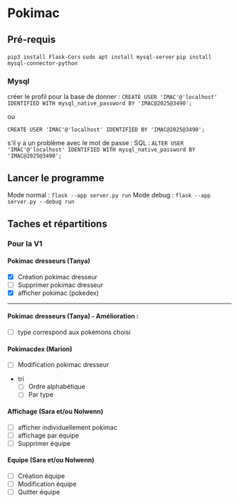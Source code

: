 # Pokimac

## Pré-requis

`pip3 install Flask-Cors`
`sudo apt install mysql-server`
`pip install mysql-connector-python`

### Mysql

créer le profil pour la base de donner :
`CREATE USER 'IMAC'@'localhost' IDENTIFIED WITH mysql_native_password BY 'IMAC@2025@3490';`

ou

`CREATE USER 'IMAC'@'localhost' IDENTIFIED BY 'IMAC@2025@3490';`

s'il y a un problème avec le mot de passe :
SQL :
`ALTER USER 'IMAC'@'localhost' IDENTIFIED WITH mysql_native_password BY 'IMAC@2025@3490';`

## Lancer le programme

Mode normal : `flask --app server.py run`
Mode debug : `flask --app server.py --debug run`

## Taches et répartitions

### Pour la V1

#### Pokimac dresseurs (Tanya)

- [x] Création pokimac dresseur
- [ ] Supprimer pokimac dresseur
- [x] afficher pokimac (pokedex)

---

#### Pokimac dresseurs (Tanya) - Amélioration : 
- [ ] type correspond aux pokémons choisi

#### Pokimacdex (Marion)
- [ ] Modification pokimac dresseur
- tri
  - [ ] Ordre alphabétique
  - [ ] Par type

#### Affichage (Sara et/ou Nolwenn)

- [ ] afficher individuellement pokimac
- [ ] affichage par équipe
- [ ] Supprimer équipe

#### Equipe (Sara et/ou Nolwenn)

- [ ] Création équipe
- [ ] Modification équipe
- [ ] Quitter équipe
